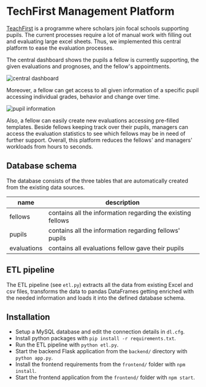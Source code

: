 # TechFirst Management Platform

[TeachFirst](https://www.teachfirst.de) is a programme where scholars join focal schools supporting pupils. The current processes require a lot of manual work with filling out and evaluating large excel sheets. Thus, we implemented this central platform to ease the evaluation processes.

The central dashboard shows the pupils a fellow is currently supporting, the given evaluations and prognoses, and the fellow's appointments.

![central dashboard](https://i.imgur.com/afmaRWe.png)

Moreover, a fellow can get access to all given information of a specific pupil accessing individual grades, behavior and change over time.

![pupil information](https://i.imgur.com/Oc4apoS.png)

Also, a fellow can easily create new evaluations accessing pre-filled templates. Beside fellows keeping track over their pupils, managers can access the evaluation statistics to see which fellows may be in need of further support. Overall, this platform reduces the fellows' and managers' workloads from hours to seconds. 

## Database schema

The database consists of the three tables that are automatically created from the existing data sources.

| name | description |
| ---- | ----------- |
| fellows | contains all the information regarding the existing fellows |
| pupils | contains all the information regarding fellows' pupils |
| evaluations | contains all evaluations fellow gave their pupils |

## ETL pipeline

The ETL pipeline (see `etl.py`) extracts all the data from existing Excel and csv files, transforms the data to pandas DataFrames getting enriched with the needed information and loads it into the defined database schema.

## Installation

* Setup a MySQL database and edit the connection details in `dl.cfg`.
* Install python packages with `pip install -r requirements.txt`.
* Run the ETL pipeline with `python etl.py`.
* Start the backend Flask application from the `backend/` directory with `python app.py`.
* Install the frontend requirements from the `frontend/` folder with `npm install`.
* Start the frontend application from the `frontend/` folder with `npm start`.

